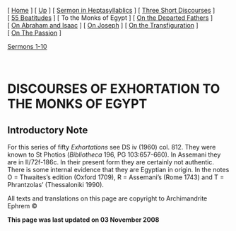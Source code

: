 \[ [Home](index.md) \] \[ [Up](ephrem.md) \] \[ [Sermon in Heptasyllablics](ser-hept.md) \] \[ [Three Short Discourses](3disc.md) \] \[ [55 Beatitudes](55beat.md) \] \[ To the Monks of Egypt \] \[ [On the Departed Fathers](dead-pat.md) \] \[ [On Abraham and Isaac](AbrIsaac.md) \] \[ [On Joseph](on_joseph.md) \] \[ [On the Transfiguration](on_the_transfiguration.md) \] \[ [On The Passion](PassSer.md) \]

[Sermons 1-10](egypt1-10.md)

 

DISCOURSES OF EXHORTATION TO THE MONKS OF EGYPT
===============================================

Introductory Note
-----------------

For this series of fifty *Exhortations* see DS iv (1960) col. 812. They were known to St Photios (*Bibliotheca* 196, PG 103:657-660). In Assemani they are in II/72f-186c. In their present form they are certainly not authentic. There is some internal evidence that they are Egyptian in origin. In the notes O = Thwaites’s edition (Oxford 1709), R = Assemani’s (Rome 1743) and T = Phrantzolas’ (Thessaloniki 1990).

All texts and translations on this page are copyright to Archimandrite Ephrem ©

**This page was last updated on 03 November 2008**
